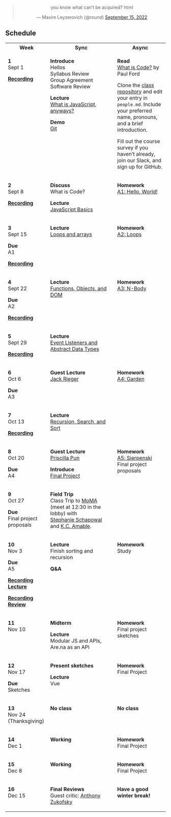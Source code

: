 <blockquote align="center" class="twitter-tweet"><p lang="en" dir="ltr">you know what can’t be acquired? html</p>&mdash; Maxim Leyzerovich (@round) <a href="https://twitter.com/round/status/1570425004520779776?ref_src=twsrc%5Etfw">September 15, 2022</a></blockquote> <script async src="https://platform.twitter.com/widgets.js" charset="utf-8"></script>

## Schedule

<table>
  <tbody>
    <tr>
      <th>Week</th>
      <th>Sync</th>
      <th>Async</th>
    </tr>
    <tr valign="top">
      <td>
        <p>
          <strong>1</strong><br>
          Sept 1
        </p>
        <p>
          <strong><a href="https://drive.google.com/file/d/1xin6cU64a9IPDhh2nHk10bgMYgzPhlZd/view?usp=sharing">Recording</a></strong>
        </p>
      </td>
      <td>
        <p>
          <strong>Introduce</strong><br>
          Hellos<br>
          Syllabus Review<br>
          Group Agreement<br>
          Software Review<br>
        </p>
        <p>
          <strong>Lecture</strong><br>
          <a href="/topics/what-is-javascript/">What is JavaScript, anyways?</a>
        </p>
        <p>
          <strong>Demo</strong><br>
          <a href="/topics/git/">Git</a>
        </p>
      </td>
      <td>
        <p>
          <strong>Read</strong><br>
          <a href="https://www.bloomberg.com/graphics/2015-paul-ford-what-is-code/">What is Code?</a> by Paul Ford
        </p>
        <p>
          Clone the <a href="https://github.com/f22-psam3210/.github">class repository</a> and edit your entry in <code>people.md</code>. Include your preferred name, pronouns, and a brief introduction.
        </p>
        <p>
          Fill out the course survey if you haven’t already, join our Slack, and sign up for GitHub.
        </p>
      </td>
    </tr>
    <tr valign="top">
      <td>
        <p>
          <strong>2</strong><br>
          Sept 8
        </p>
        <p>
          <strong><a href="https://drive.google.com/file/d/18x7FS7lTwr680uySHdRGNZBDVadH3cVM/view?usp=sharing">Recording</a></strong>
        </p>
      </td>
      <td>
        <p>
          <strong>Discuss</strong><br>
          What is Code?
        </p>
        <p>
          <strong>Lecture</strong><br>
          <a href="/topics/js-basics/">JavaScript Basics</a>
        </p>
      </td>
      <td>
        <p>
          <strong>Homework</strong><br>
          <a href="/assignments#a1-hello-world">A1: Hello, World!</a>
        </p>
      </td>
    </tr>
    <tr valign="top">
      <td>
        <p>
          <strong>3</strong><br>
          Sept 15
        </p>
        <p>
          <strong>Due</strong><br>
          A1
        </p>
        <p>
          <strong><a href="https://drive.google.com/file/d/1eH1rbvUYb64c-OEGzY3DtkY8Atodnog2/view?usp=sharing">Recording</a></strong>
        </p>
      </td>
      <td>
        <p>
          <strong>Lecture</strong><br>
          <a href="/topics/loops-and-arrays">Loops and arrays</a>
        </p>
      </td>
      <td>
        <p>
          <strong>Homework</strong><br>
          <a href="/assignments#a2-loops">A2: Loops</a>
        </p>
      </td>
    </tr>
    <tr valign="top">
      <td>
        <p>
          <strong>4</strong><br>
          Sept 22
        </p>
        <p>
          <strong>Due</strong><br>
          A2
        </p>
        <p>
          <strong><a href="https://drive.google.com/file/d/1RxAtKoKLerCILzPr99z_IwId-n6t3gdN/view?usp=sharing">Recording</a></strong>
        </p>
      </td>
      <td>
        <p>
          <strong>Lecture</strong><br>
          <a href="/topics/functions-dom">Functions, Objects, and DOM</a>
        </p>
      </td>
      <td>
        <p>
          <strong>Homework</strong><br>
          <a href="/assignments#a3-n-body-pair">A3: N-Body</a>
        </p>
      </td>
    </tr>
    <tr valign="top">
      <td>
        <p>
          <strong>5</strong><br>
          Sept 29
        </p>
        <p>
          <strong><a href="https://drive.google.com/file/d/1T7tJRwpgy6Wtzy8y7tSOm9TNeBgZrNFU/view?usp=sharing">Recording</a></strong>
        </p>
      </td>
      <td>
        <p>
          <strong>Lecture</strong><br>
          <a href="/topics/event-listeners-adt">Event Listeners and Abstract Data Types</a>
        </p>
      </td>
      <td>
      </td>
    </tr>
    <tr valign="top">
      <td>
        <p>
          <strong>6</strong><br>
          Oct 6
        </p>
        <p>
          <strong>Due</strong><br>
          A3
        </p>
      </td>
      <td>
        <p>
          <strong>Guest Lecture</strong><br>
          <a href="https://jackrieger.com/">Jack&nbsp;Rieger</a>
        </p>
      </td>
      <td>
        <p>
          <strong>Homework</strong><br>
          <a href="/assignments#a4-garden-pair">A4: Garden</a>
        </p>
      </td>
    </tr>
    <tr valign="top">
      <td>
        <p>
          <strong>7</strong><br>
          Oct 13
        </p>
        <p>
          <strong><a href="https://drive.google.com/file/d/1Y5VK8nhdOquPq4QiAO-wNHYItwq37Ajr/view?usp=sharing">Recording</a></strong>
        </p>
      </td>
      <td>
        <p>
          <strong>Lecture</strong><br>
          <a href="/topics/recursion-search-sort/">Recursion, Search, and Sort</a>
        </p>
      </td>
      <td>
      </td>
    </tr>
    <tr valign="top">
      <td>
        <p>
          <strong>8</strong><br>
          Oct 20
        </p>
        <p>
          <strong>Due</strong><br>
          A4
        </p>
      </td>
      <td>
        <p>
          <strong>Guest Lecture</strong><br>
          <a href="http://priscillapun.com/">Priscilla&nbsp;Pun</a>
        </p>
        <p>
          <strong>Introduce</strong><br>
          <a href="/final">Final Project</a>
        </p>
      </td>
      <td>
        <p>
          <strong>Homework</strong><br>
          <a href="/assignments#a5-sierpenski-pair">A5: Sierpenski</a>
          <br>
          Final project proposals
        </p>
      </td>
    </tr>
    <tr valign="top">
      <td>
        <p>
          <strong>9</strong><br>
          Oct 27
        </p>
        <p>
          <strong>Due</strong><br>
          Final project proposals
        </p>
      </td>
      <td>
        <p>
          <strong>Field Trip</strong><br>
          Class Trip to <a href="https://www.moma.org/">MoMA</a> (meet at 12:30 in the lobby) with <a href="https://stephanieschapowal.com/">Stephanie&nbsp;Schapowal</a> and <a href="https://www.kcamable.com/">K.C.&nbsp;Amable</a>.
        </p>
      </td>
      <td>
      </td>
    </tr>
    <tr valign="top">
      <td>
        <p>
          <strong>10</strong><br>
          Nov 3
        </p>
        <p>
          <strong>Due</strong><br>
          A5
        </p>
        <p>
          <strong><a href="https://drive.google.com/file/d/1m_sHGqyNXpvoPbMeaMHxLKwHoiiEuNa6/view?usp=share_link">Recording Lecture</a></strong>
        </p>
        <p>
          <strong><a href="https://drive.google.com/file/d/1T1YZRdlWtuoS4lpI_09YsuYSFGPNCEYB/view?usp=sharing">Recording Review</a></strong>
        </p>
      </td>
      <td>
        <p>
          <strong>Lecture</strong><br>
          Finish sorting and recursion
        </p>
        <p>
          <strong>Q&A</strong>
        </p>
      </td>
      <td>
        <p>
          <strong>Homework</strong><br>
          Study
        </p>
      </td>
    </tr>
    <tr valign="top">
      <td>
        <p>
          <strong>11</strong><br>
          Nov 10
        </p>
      </td>
      <td>
        <p>
          <strong>Midterm</strong>
        </p>
        <p>
          <strong>Lecture</strong><br>
          Modular JS and APIs, Are.na as an API
        </p>
      </td>
      <td>
        <p>
          <strong>Homework</strong><br>
          Final project sketches
        </p>
      </td>
    </tr>
    <tr valign="top">
      <td>
        <p>
          <strong>12</strong><br>
          Nov 17
        </p>
        <p>
          <strong>Due</strong><br>
          Sketches
        </p>
      </td>
      <td>
        <p>
          <strong>Present sketches</strong>
        </p>
        <p>
          <strong>Lecture</strong><br>
          Vue
        </p>
      </td>
      <td>
        <p>
          <strong>Homework</strong><br>
          Final Project
        </p>
      </td>
    </tr>
    <tr valign="top">
      <td>
        <p>
          <strong>13</strong><br>
          Nov 24 (Thanksgiving)
        </p>
      </td>
      <td>
        <p>
          <strong>No class</strong>
        </p>
      </td>
      <td>
        <p>
          <strong>No class</strong>
        </p>
      </td>
    </tr>
    <tr valign="top">
      <td>
        <p>
          <strong>14</strong><br>
          Dec 1
        </p>
      </td>
      <td>
        <p>
          <strong>Working</strong>
        </p>
      </td>
      <td>
        <p>
          <strong>Homework</strong><br>
          Final Project
        </p>
      </td>
    </tr>
    <tr valign="top">
      <td>
        <p>
          <strong>15</strong><br>
          Dec 8
        </p>
      </td>
      <td>
        <p>
          <strong>Working</strong>
        </p>
      </td>
      <td>
        <p>
          <strong>Homework</strong><br>
          Final Project
        </p>
      </td>
    </tr>
    <tr valign="top">
      <td>
        <p>
          <strong>16</strong><br>
          Dec 15
        </p>
      </td>
      <td>
        <p>
          <strong>Final Reviews</strong><br>
          Guest critic: <a href="https://anthonyzukofsky.com/">Anthony Zukofsky</a>
        </p>
      </td>
      <td>
        <p>
          <strong>Have a good winter break!</strong>
        </p>
      </td>
    </tr>
  </tbody>
</table>
